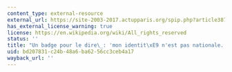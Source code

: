 ```yaml
---
content_type: external-resource
external_url: https://site-2003-2017.actupparis.org/spip.php?article3879
has_external_license_warning: true
license: https://en.wikipedia.org/wiki/All_rights_reserved
status: ''
title: "Un badge pour le dire\_: 'mon identit\xE9 n'est pas nationale.'"
uid: bd207831-c24b-48a6-ba62-56cc3ceb4a17
wayback_url: ''
---
```

